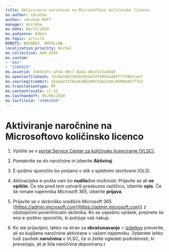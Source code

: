 ```yaml
---
title: Aktiviranje naročnine na Microsoftovo količinsko licenco
ms.author: cmcatee
author: cmcatee-MSFT
manager: mnirkhe
ms.date: 04/21/2020
ms.audience: Admin
ms.topic: article
ROBOTS: NOINDEX, NOFOLLOW
localization_priority: Normal
ms.collection: Adm_O365
ms.custom:
- "481"
- "1500028"
ms.assetid: 7a6919fc-afe4-40c7-8ada-d8ce523ad8a8
ms.openlocfilehash: 73c8a56623bb55926d7df995bad43ff734bfceef
ms.sourcegitcommit: d1aad215f8aa636ba89c93a13a0c9d90e997f752
ms.translationtype: MT
ms.contentlocale: sl-SI
ms.lasthandoff: 05/06/2020
ms.locfileid: "44062048"
---
```

# <a name="activating-a-microsoft-volume-license-subscription"></a>Aktiviranje naročnine na Microsoftovo količinsko licenco

1. Vpišite se v [portal Service Center za količinsko licenciranje (VLSC)](https://go.microsoft.com/fwlink/p/?LinkId=329762).

2. Pomaknite se do naročnine in izberite **Aktiviraj**.

3. E-poštno sporočilo bo poslano v stik s spletnimi storitvami (OLS).

4. Aktivacijska e-pošta vam bo **nudila**dve možnosti: Prijavite se ali **se vpišite**. Če ste pred tem ustvarili preskusno različico, izberite **vpis**. Če še nimate najemnika Microsoft 365, izberite **prijava**.

5. Prijavite se v skrbniško središče Microsoft 365 ([https://admin.microsoft.com](https://admin.microsoft.com)) z obstoječimi poverilnicami skrbnika. Ko se uspešno vpišete, prejmete še eno e-poštno sporočilo, ki potrjuje vaš nakup.

6. Ko ste prijavljeni, lahko na stran za **obračunavanje** \> [izdelkov](https://go.microsoft.com/fwlink/p/?linkid=842054) preverite, ali so kupljene naročnine aktivirane v vašem najemniku. (Izberete lahko tudi zavihek **naročnina** v VLSC, če si želite ogledati podrobnosti, ki preverjajo, ali je bila naročnina deponirana.)
